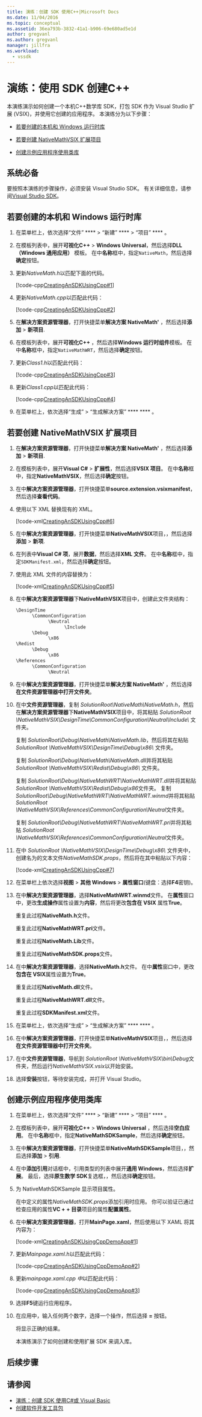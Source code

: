 ```yaml
---
title: 演练：创建 SDK 使用C++|Microsoft Docs
ms.date: 11/04/2016
ms.topic: conceptual
ms.assetid: 36ea793b-3832-41a1-b906-69e680ad5e1d
author: gregvanl
ms.author: gregvanl
manager: jillfra
ms.workload:
  - vssdk
---
```

# <a name="walkthrough-create-an-sdk-using-c"></a>演练：使用 SDK 创建C++
本演练演示如何创建一个本机C++数学库 SDK，打包 SDK 作为 Visual Studio 扩展 (VSIX)，并使用它创建的应用程序。 本演练分为以下步骤：

- [若要创建的本机和 Windows 运行时库](../extensibility/walkthrough-creating-an-sdk-using-cpp.md#createClassLibrary)

- [若要创建 NativeMathVSIX 扩展项目](../extensibility/walkthrough-creating-an-sdk-using-cpp.md#createVSIX)

- [创建示例应用程序使用类库](../extensibility/walkthrough-creating-an-sdk-using-cpp.md#createSample)

## <a name="prerequisites"></a>系统必备
 要按照本演练的步骤操作，必须安装 Visual Studio SDK。 有关详细信息，请参阅[Visual Studio SDK](../extensibility/visual-studio-sdk.md)。

## <a name="createClassLibrary"></a> 若要创建的本机和 Windows 运行时库

1. 在菜单栏上，依次选择“文件” ****  > “新建” ****  > “项目” **** 。

2. 在模板列表中，展开**可视化C++**   >  **Windows Universal**，然后选择**DLL （Windows 通用应用）** 模板。 在中**名称**框中，指定`NativeMath`，然后选择**确定**按钮。

3. 更新*NativeMath.h*以匹配下面的代码。

     [!code-cpp[CreatingAnSDKUsingCpp#1](../extensibility/codesnippet/CPP/walkthrough-creating-an-sdk-using-cpp_1.h)]

4. 更新*NativeMath.cpp*以匹配此代码：

     [!code-cpp[CreatingAnSDKUsingCpp#2](../extensibility/codesnippet/CPP/walkthrough-creating-an-sdk-using-cpp_2.cpp)]

5. 在**解决方案资源管理器**，打开快捷菜单**解决方案 NativeMath'** ，然后选择**添加** > **新项目**.

6. 在模板列表中，展开**可视化C++** ，然后选择**Windows 运行时组件**模板。 在中**名称**框中，指定`NativeMathWRT`，然后选择**确定**按钮。

7. 更新*Class1.h*以匹配此代码：

     [!code-cpp[CreatingAnSDKUsingCpp#3](../extensibility/codesnippet/CPP/walkthrough-creating-an-sdk-using-cpp_3.h)]

8. 更新*Class1.cpp*以匹配此代码：

     [!code-cpp[CreatingAnSDKUsingCpp#4](../extensibility/codesnippet/CPP/walkthrough-creating-an-sdk-using-cpp_4.cpp)]

9. 在菜单栏上，依次选择“生成” > “生成解决方案” **** **** 。

## <a name="createVSIX"></a> 若要创建 NativeMathVSIX 扩展项目

1. 在**解决方案资源管理器**，打开快捷菜单**解决方案 NativeMath'** ，然后选择**添加** > **新项目**.

2. 在模板列表中，展开**Visual C#**  > **扩展性**，然后选择**VSIX 项目**。 在中**名称**框中，指定**NativeMathVSIX**，然后选择**确定**按钮。

3. 在中**解决方案资源管理器**，打开快捷菜单**source.extension.vsixmanifest**，然后选择**查看代码**。

4. 使用以下 XML 替换现有的 XML。

    [!code-xml[CreatingAnSDKUsingCpp#6](../extensibility/codesnippet/XML/walkthrough-creating-an-sdk-using-cpp_6.xml)]

5. 在中**解决方案资源管理器**，打开快捷菜单**NativeMathVSIX**项目，，然后选择**添加** > **新项**.

6. 在列表中**Visual C# 项**，展开**数据**，然后选择**XML 文件**。 在中**名称**框中，指定`SDKManifest.xml`，然后选择**确定**按钮。

7. 使用此 XML 文件的内容替换为：

     [!code-xml[CreatingAnSDKUsingCpp#5](../extensibility/codesnippet/XML/walkthrough-creating-an-sdk-using-cpp_5.xml)]

8. 在中**解决方案资源管理器**下**NativeMathVSIX**项目中，创建此文件夹结构：

    ```xml
    \DesignTime
          \CommonConfiguration
                \Neutral
                      \Include
          \Debug
                \x86
    \Redist
          \Debug
                \x86
    \References
          \CommonConfiguration
                \Neutral
    ```

9. 在中**解决方案资源管理器**，打开快捷菜单**解决方案 NativeMath'** ，然后选择**在文件资源管理器中打开文件夹**。

10. 在中**文件资源管理器**，复制 *$SolutionRoot$\NativeMath\NativeMath.h*，然后在**解决方案资源管理器**下**NativeMathVSIX**项目中，将其粘贴 *$SolutionRoot$ \NativeMathVSIX\DesignTime\CommonConfiguration\Neutral\Include\\* 文件夹。

     复制 *$SolutionRoot$\Debug\NativeMath\NativeMath.lib*，然后将其在粘贴 *$SolutionRoot$ \NativeMathVSIX\DesignTime\Debug\x86\\* 文件夹。

     复制 *$SolutionRoot$\Debug\NativeMath\NativeMath.dll*并将其粘贴 *$SolutionRoot$ \NativeMathVSIX\Redist\Debug\x86\\* 文件夹。

     复制 *$SolutionRoot$\Debug\NativeMathWRT\NativeMathWRT.dll*并将其粘贴 *$SolutionRoot$ \NativeMathVSIX\Redist\Debug\x86*文件夹。
     复制 *$SolutionRoot$\Debug\NativeMathWRT\NativeMathWRT.winmd*并将其粘贴 *$SolutionRoot$ \NativeMathVSIX\References\CommonConfiguration\Neutral*文件夹。

     复制 *$SolutionRoot$\Debug\NativeMathWRT\NativeMathWRT.pri*并将其粘贴 *$SolutionRoot$ \NativeMathVSIX\References\CommonConfiguration\Neutral*文件夹。

11. 在中 *$SolutionRoot$ \NativeMathVSIX\DesignTime\Debug\x86\\* 文件夹中，创建名为的文本文件*NativeMathSDK.props*，然后将在其中粘贴以下内容：

    [!code-xml[CreatingAnSDKUsingCpp#7](../extensibility/codesnippet/XML/walkthrough-creating-an-sdk-using-cpp_7.xml)]

12. 在菜单栏上依次选择**视图** > **其他 Windows** > **属性窗口**(键盘：选择**F4**密钥)。

13. 在中**解决方案资源管理器**，选择**NativeMathWRT.winmd**文件。 在**属性**窗口中，更改**生成操作**属性设置为**内容**，然后将更改**包含在 VSIX** 属性**True**。

     重复此过程**NativeMath.h**文件。

     重复此过程**NativeMathWRT.pri**文件。

     重复此过程**NativeMath.Lib**文件。

     重复此过程**NativeMathSDK.props**文件。

14. 在中**解决方案资源管理器**，选择**NativeMath.h**文件。 在中**属性**窗口中，更改**包含在 VSIX**属性设置为**True**。

     重复此过程**NativeMath.dll**文件。

     重复此过程**NativeMathWRT.dll**文件。

     重复此过程**SDKManifest.xml**文件。

15. 在菜单栏上，依次选择“生成” > “生成解决方案” **** **** 。

16. 在中**解决方案资源管理器**，打开快捷菜单**NativeMathVSIX**项目，，然后选择**在文件资源管理器中打开文件夹**。

17. 在中**文件资源管理器**，导航到 *$SolutionRoot$ \NativeMathVSIX\bin\Debug*文件夹，然后运行*NativeMathVSIX.vsix*以开始安装。

18. 选择**安装**按钮，等待安装完成，并打开 Visual Studio。

## <a name="createSample"></a> 创建示例应用程序使用类库

1. 在菜单栏上，依次选择“文件” ****  > “新建” ****  > “项目” **** 。

2. 在模板列表中，展开**可视化C++**   >  **Windows Universal** ，然后选择**空白应用**。 在中**名称**框中，指定**NativeMathSDKSample**，然后选择**确定**按钮。

3. 在中**解决方案资源管理器**，打开快捷菜单**NativeMathSDKSample**项目，，然后选择**添加** > **引用**.

4. 在中**添加引用**对话框中，引用类型的列表中展开**通用 Windows**，然后选择**扩展**。 最后，选择**原生数学 SDK**复选框，，然后选择**确定**按钮。

5. 为 NativeMathSDKSample 显示项目属性。

    在中定义的属性*NativeMathSDK.props*添加引用时应用。 你可以验证已通过检查应用的属性**VC + + 目录**项目的属性**配置属性**。

6. 在中**解决方案资源管理器**，打开**MainPage.xaml**，然后使用以下 XAML 将其内容为：

    [!code-xml[CreatingAnSDKUsingCppDemoApp#1](../extensibility/codesnippet/Xaml/walkthrough-creating-an-sdk-using-cpp_8.xaml)]

7. 更新*Mainpage.xaml.h*以匹配此代码：

    [!code-cpp[CreatingAnSDKUsingCppDemoApp#2](../extensibility/codesnippet/CPP/walkthrough-creating-an-sdk-using-cpp_9.h)]

8. 更新*mainpage.xaml.cpp 中*以匹配此代码：

     [!code-cpp[CreatingAnSDKUsingCppDemoApp#3](../extensibility/codesnippet/CPP/walkthrough-creating-an-sdk-using-cpp_10.cpp)]

9. 选择**F5**键运行应用程序。

10. 在应用中，输入任何两个数字，选择一个操作，然后选择 **=** 按钮。

     将显示正确的结果。

    本演练演示了如何创建和使用扩展 SDK 来调入库。

## <a name="next-steps"></a>后续步骤

## <a name="see-also"></a>请参阅
- [演练：创建 SDK 使用C#或 Visual Basic](../extensibility/walkthrough-creating-an-sdk-using-csharp-or-visual-basic.md)
- [创建软件开发工具包](../extensibility/creating-a-software-development-kit.md)

